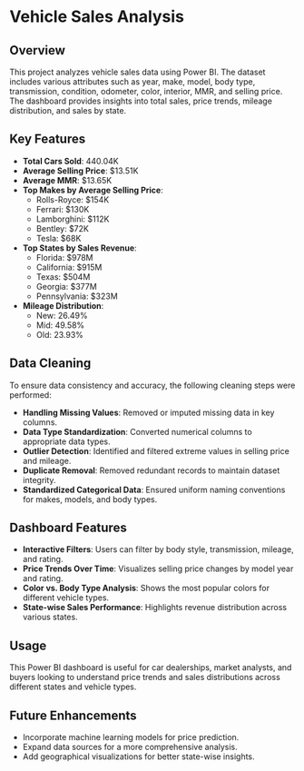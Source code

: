 # Vehicle Sales Analysis

## Overview
This project analyzes vehicle sales data using Power BI. The dataset includes various attributes such as year, make, model, body type, transmission, condition, odometer, color, interior, MMR, and selling price. The dashboard provides insights into total sales, price trends, mileage distribution, and sales by state.

## Key Features
- **Total Cars Sold**: 440.04K
- **Average Selling Price**: $13.51K
- **Average MMR**: $13.65K
- **Top Makes by Average Selling Price**:
  - Rolls-Royce: $154K
  - Ferrari: $130K
  - Lamborghini: $112K
  - Bentley: $72K
  - Tesla: $68K
- **Top States by Sales Revenue**:
  - Florida: $978M
  - California: $915M
  - Texas: $504M
  - Georgia: $377M
  - Pennsylvania: $323M
- **Mileage Distribution**:
  - New: 26.49%
  - Mid: 49.58%
  - Old: 23.93%

## Data Cleaning
To ensure data consistency and accuracy, the following cleaning steps were performed:
- **Handling Missing Values**: Removed or imputed missing data in key columns.
- **Data Type Standardization**: Converted numerical columns to appropriate data types.
- **Outlier Detection**: Identified and filtered extreme values in selling price and mileage.
- **Duplicate Removal**: Removed redundant records to maintain dataset integrity.
- **Standardized Categorical Data**: Ensured uniform naming conventions for makes, models, and body types.

## Dashboard Features
- **Interactive Filters**: Users can filter by body style, transmission, mileage, and rating.
- **Price Trends Over Time**: Visualizes selling price changes by model year and rating.
- **Color vs. Body Type Analysis**: Shows the most popular colors for different vehicle types.
- **State-wise Sales Performance**: Highlights revenue distribution across various states.

## Usage
This Power BI dashboard is useful for car dealerships, market analysts, and buyers looking to understand price trends and sales distributions across different states and vehicle types.

## Future Enhancements
- Incorporate machine learning models for price prediction.
- Expand data sources for a more comprehensive analysis.
- Add geographical visualizations for better state-wise insights.